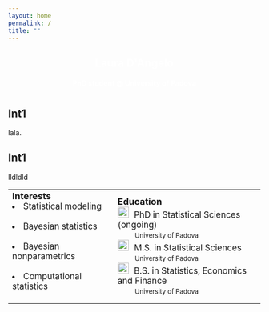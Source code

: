 ```yaml
---
layout: home
permalink: /
title: ""
---
```




<body>    
<div class="page-lead" style="background-image:url(https://www.alliedtelesis.com/sites/default/files/iot-network-blog-min.jpg)">
      <div class="wrap page-lead-content">
        <h2>Laura D'Angelo</h2>
        <h4>PhD student @ University of Padova</h4>
      </div><!-- /.page-lead-content -->
    </div><!-- /.page-lead -->
    

<div id="page-wrapper">
<!--[if lt IE 9]><div class="upgrade notice-warning"><strong>Your browser is quite old!</strong> Why not <a href="http://whatbrowser.org/">upgrade to a newer one</a> to better enjoy this site?</div><![endif]-->
<div id="main" role="main">
        <div class="wrap">
          <div class="page-title">
            <h1></h1>
            
</div>
<div class="archive-wrap">
<div class="page-content">
<div class="tiles">

<div class="tile">
  <h2 class="post-title">Int1</h2>
  <p class="post-excerpt">lala.</p>
</div><!-- /.tile -->

<div class="tile">
  <h2 class="post-title">Int1</h2>
  <p class="post-excerpt">lldldld</p>
</div><!-- /.tile -->

</div>
<!-- /.tiles -->
<table border="0">
 <tr>
    <td>
      <b style="font-size:18px">Interests</b> <br>
      <li>  <font style="font-size:17px"> Statistical modeling </font> </li> <br>
      <li> <font style="font-size:17px"> Bayesian statistics </font> </li><br>
      <li>  <font style="font-size:17px"> Bayesian nonparametrics </font> </li><br>
      <li> <font style="font-size:17px"> Computational statistics </font> </li><br>
   </td>   
   <td>
     <b style="font-size:18px">Education</b> <br>
     <img src="../images/49944.png" width="22"> <img src="../images/spacer.png" height="1px" width="2px"> <font style="font-size:17px">  PhD in Statistical Sciences (ongoing)</font> <br> <img src="../images/spacer.png" height="1px" width="30px"> <font style="font-size:13px"> University of Padova </font><br>
   <img src="../images/49944.png" width="22">  <img src="../images/spacer.png" height="1px" width="2px"><font style="font-size:17px">  M.S. in Statistical Sciences</font> <br> <img src="../images/spacer.png" height="1px" width="30px"> <font style="font-size:13px"> University of Padova </font><br>
     <img src="../images/49944.png" width="22"> <img src="../images/spacer.png" height="1px" width="2px"> <font style="font-size:17px">  B.S. in Statistics, Economics and Finance</font><br> <img src="../images/spacer.png" height="1px" width="30px"> <font style="font-size:13px"> University of Padova </font><br>
     
   </td>
 </tr>
</table>

</div><!-- /.page-content -->
</div><!-- /.archive-wrap -->
</div><!-- /.wrap -->
</div><!-- /#main -->

</div>
</body>

<style>
element {
    background-image: url(https://www.alliedtelesis.com/sites/default/files/iot-network-blog-min.jpg);
}
.page-lead {
    background-position: center top;
    background-repeat: no-repeat;
    background-attachment: fixed;
    background-size: cover;
    text-align: center;
    color: #fff;
}
body {
    margin: 0;
}
</style>
